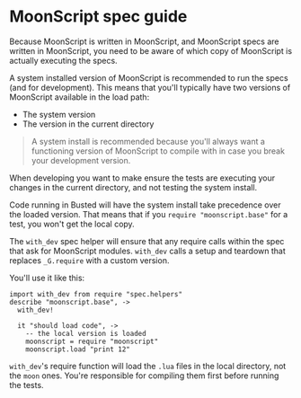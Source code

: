
# MoonScript spec guide

Because MoonScript is written in MoonScript, and MoonScript specs are written
in MoonScript, you need to be aware of which copy of MoonScript is actually
executing the specs.

A system installed version of MoonScript is recommended to run the specs (and
for development). This means that you'll typically have two versions of
MoonScript available in the load path:

* The system version
* The version in the current directory

> A system install is recommended because you'll always want a functioning
> version of MoonScript to compile with in case you break your development
> version.

When developing you want to make ensure the tests are executing your changes in
the current directory, and not testing the system install.

Code running in Busted will have the system install take precedence over the
loaded version. That means that if you `require "moonscript.base"` for a test,
you won't get the local copy.

The `with_dev` spec helper will ensure that any require calls within the spec
that ask for MoonScript modules. `with_dev` calls a setup and teardown that
replaces `_G.require` with a custom version.

You'll use it like this:

```moonscript
import with_dev from require "spec.helpers"
describe "moonscript.base", ->
  with_dev!

  it "should load code", ->
    -- the local version is loaded
    moonscript = require "moonscript"
    moonscript.load "print 12"
```


`with_dev`'s require function will load the `.lua` files in the local
directory, not the `moon` ones. You're responsible for compiling them first
before running the tests.
